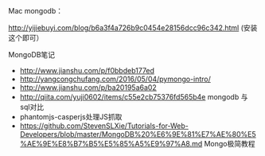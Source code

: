 Mac mongodb：

http://yijiebuyi.com/blog/b6a3f4a726b9c0454e28156dcc96c342.html   (安装这个即可）

MongoDB笔记

- http://www.jianshu.com/p/f0bbdeb177ed
- http://yangcongchufang.com/2016/05/04/pymongo-intro/
- http://www.jianshu.com/p/ba20195a6a02
- http://qiita.com/yuji0602/items/c55e2cb75376fd565b4e  mongodb 与 sql对比
- phantomjs-casperjs处理JS抓取
- https://github.com/StevenSLXie/Tutorials-for-Web-Developers/blob/master/MongoDB%20%E6%9E%81%E7%AE%80%E5%AE%9E%E8%B7%B5%E5%85%A5%E9%97%A8.md  Mongo极简教程
